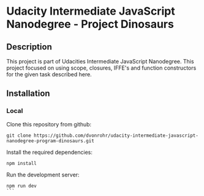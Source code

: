 # Udacity Intermediate JavaScript Nanodegree - Project Dinosaurs

## Description

This project is part of Udacities Intermediate JavaScript Nanodegree. This project focused on using scope, closures, IFFE's and function constructors for the given task described here.

## Installation

### Local

Clone this repository from github:

```
git clone https://github.com/dvonrohr/udacity-intermediate-javascript-nanodegree-program-dinosaurs.git
```

Install the required dependencies:

```
npm install
```

Run the development server:

````
npm run dev
```